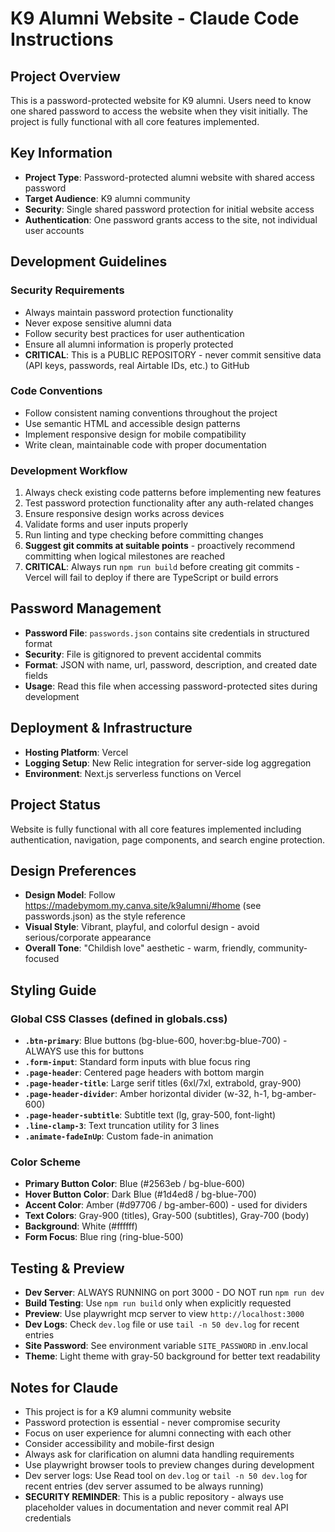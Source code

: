# K9 Alumni Website - Claude Code Instructions

## Project Overview
This is a password-protected website for K9 alumni. Users need to know one shared password to access the website when they visit initially. The project is fully functional with all core features implemented.

## Key Information
- **Project Type**: Password-protected alumni website with shared access password
- **Target Audience**: K9 alumni community
- **Security**: Single shared password protection for initial website access
- **Authentication**: One password grants access to the site, not individual user accounts

## Development Guidelines

### Security Requirements
- Always maintain password protection functionality
- Never expose sensitive alumni data
- Follow security best practices for user authentication
- Ensure all alumni information is properly protected
- **CRITICAL**: This is a PUBLIC REPOSITORY - never commit sensitive data (API keys, passwords, real Airtable IDs, etc.) to GitHub

### Code Conventions
- Follow consistent naming conventions throughout the project
- Use semantic HTML and accessible design patterns
- Implement responsive design for mobile compatibility
- Write clean, maintainable code with proper documentation

### Development Workflow
1. Always check existing code patterns before implementing new features
2. Test password protection functionality after any auth-related changes
3. Ensure responsive design works across devices
4. Validate forms and user inputs properly
5. Run linting and type checking before committing changes
6. **Suggest git commits at suitable points** - proactively recommend committing when logical milestones are reached
7. **CRITICAL**: Always run `npm run build` before creating git commits - Vercel will fail to deploy if there are TypeScript or build errors

## Password Management
- **Password File**: `passwords.json` contains site credentials in structured format
- **Security**: File is gitignored to prevent accidental commits
- **Format**: JSON with name, url, password, description, and created date fields
- **Usage**: Read this file when accessing password-protected sites during development

## Deployment & Infrastructure
- **Hosting Platform**: Vercel
- **Logging Setup**: New Relic integration for server-side log aggregation
- **Environment**: Next.js serverless functions on Vercel

## Project Status
Website is fully functional with all core features implemented including authentication, navigation, page components, and search engine protection.

## Design Preferences
- **Design Model**: Follow https://madebymom.my.canva.site/k9alumni/#home (see passwords.json) as the style reference
- **Visual Style**: Vibrant, playful, and colorful design - avoid serious/corporate appearance
- **Overall Tone**: "Childish love" aesthetic - warm, friendly, community-focused

## Styling Guide

### Global CSS Classes (defined in globals.css)
- **`.btn-primary`**: Blue buttons (bg-blue-600, hover:bg-blue-700) - ALWAYS use this for buttons
- **`.form-input`**: Standard form inputs with blue focus ring
- **`.page-header`**: Centered page headers with bottom margin
- **`.page-header-title`**: Large serif titles (6xl/7xl, extrabold, gray-900)
- **`.page-header-divider`**: Amber horizontal divider (w-32, h-1, bg-amber-600)
- **`.page-header-subtitle`**: Subtitle text (lg, gray-500, font-light)
- **`.line-clamp-3`**: Text truncation utility for 3 lines
- **`.animate-fadeInUp`**: Custom fade-in animation

### Color Scheme
- **Primary Button Color**: Blue (#2563eb / bg-blue-600)
- **Hover Button Color**: Dark Blue (#1d4ed8 / bg-blue-700)
- **Accent Color**: Amber (#d97706 / bg-amber-600) - used for dividers
- **Text Colors**: Gray-900 (titles), Gray-500 (subtitles), Gray-700 (body)
- **Background**: White (#ffffff)
- **Form Focus**: Blue ring (ring-blue-500)


## Testing & Preview
- **Dev Server**: ALWAYS RUNNING on port 3000 - DO NOT run `npm run dev`
- **Build Testing**: Use `npm run build` only when explicitly requested
- **Preview**: Use playwright mcp server to view `http://localhost:3000`
- **Dev Logs**: Check `dev.log` file or use `tail -n 50 dev.log` for recent entries
- **Site Password**: See environment variable `SITE_PASSWORD` in .env.local
- **Theme**: Light theme with gray-50 background for better text readability

## Notes for Claude
- This project is for a K9 alumni community website
- Password protection is essential - never compromise security
- Focus on user experience for alumni connecting with each other
- Consider accessibility and mobile-first design
- Always ask for clarification on alumni data handling requirements
- Use playwright browser tools to preview changes during development
- Dev server logs: Use Read tool on `dev.log` or `tail -n 50 dev.log` for recent entries (dev server assumed to be always running)
- **SECURITY REMINDER**: This is a public repository - always use placeholder values in documentation and never commit real API credentials